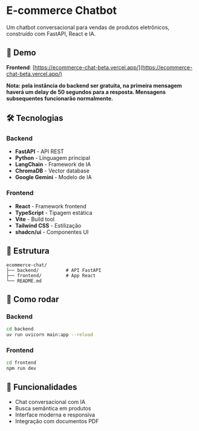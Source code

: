 # E-commerce Chatbot

Um chatbot conversacional para vendas de produtos eletrônicos, construído com FastAPI, React e IA.

## 🚀 Demo

**Frontend**: [https://ecommerce-chat-beta.vercel.app/](https://ecommerce-chat-beta.vercel.app/)

**Nota: pela instância do backend ser gratuita, na primeira mensagem haverá um delay de 50 segundos para a resposta. Mensagens subsequentes funcionarão normalmente.**

## 🛠️ Tecnologias

### Backend
- **FastAPI** - API REST
- **Python** - Linguagem principal
- **LangChain** - Framework de IA
- **ChromaDB** - Vector database
- **Google Gemini** - Modelo de IA

### Frontend
- **React** - Framework frontend
- **TypeScript** - Tipagem estática
- **Vite** - Build tool
- **Tailwind CSS** - Estilização
- **shadcn/ui** - Componentes UI

## 📁 Estrutura

```
ecommerce-chat/
├── backend/          # API FastAPI
├── frontend/         # App React
└── README.md
```

## 🚀 Como rodar

### Backend
```bash
cd backend
uv run uvicorn main:app --reload
```

### Frontend
```bash
cd frontend
npm run dev
```

## 📝 Funcionalidades

- Chat conversacional com IA
- Busca semântica em produtos
- Interface moderna e responsiva
- Integração com documentos PDF
